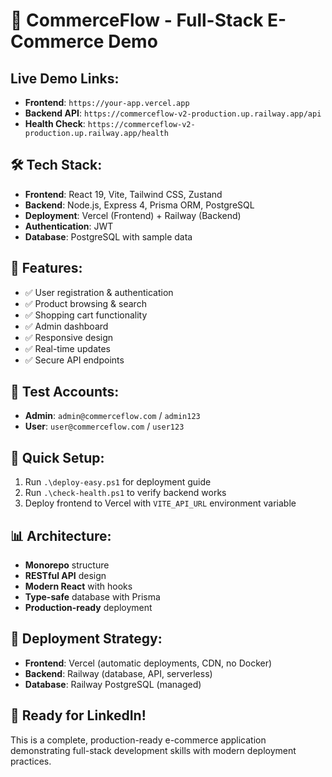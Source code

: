 # 🚀 CommerceFlow - Full-Stack E-Commerce Demo

## **Live Demo Links:**
- **Frontend**: `https://your-app.vercel.app`
- **Backend API**: `https://commerceflow-v2-production.up.railway.app/api`
- **Health Check**: `https://commerceflow-v2-production.up.railway.app/health`

## **🛠️ Tech Stack:**
- **Frontend**: React 19, Vite, Tailwind CSS, Zustand
- **Backend**: Node.js, Express 4, Prisma ORM, PostgreSQL
- **Deployment**: Vercel (Frontend) + Railway (Backend)
- **Authentication**: JWT
- **Database**: PostgreSQL with sample data

## **🎯 Features:**
- ✅ User registration & authentication
- ✅ Product browsing & search
- ✅ Shopping cart functionality
- ✅ Admin dashboard
- ✅ Responsive design
- ✅ Real-time updates
- ✅ Secure API endpoints

## **📧 Test Accounts:**
- **Admin**: `admin@commerceflow.com` / `admin123`
- **User**: `user@commerceflow.com` / `user123`

## **🔧 Quick Setup:**
1. Run `.\deploy-easy.ps1` for deployment guide
2. Run `.\check-health.ps1` to verify backend works
3. Deploy frontend to Vercel with `VITE_API_URL` environment variable

## **📊 Architecture:**
- **Monorepo** structure
- **RESTful API** design
- **Modern React** with hooks
- **Type-safe** database with Prisma
- **Production-ready** deployment

## **🚀 Deployment Strategy:**
- **Frontend**: Vercel (automatic deployments, CDN, no Docker)
- **Backend**: Railway (database, API, serverless)
- **Database**: Railway PostgreSQL (managed)

## **🎉 Ready for LinkedIn!**
This is a complete, production-ready e-commerce application demonstrating full-stack development skills with modern deployment practices. 